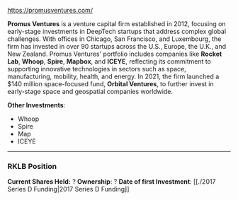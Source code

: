 https://promusventures.com/

**Promus Ventures** is a venture capital firm established in 2012, focusing on early-stage investments in DeepTech startups that address complex global challenges. With offices in Chicago, San Francisco, and Luxembourg, the firm has invested in over 90 startups across the U.S., Europe, the U.K., and New Zealand. Promus Ventures' portfolio includes companies like **Rocket Lab**, **Whoop**, **Spire**, **Mapbox**, and **ICEYE**, reflecting its commitment to supporting innovative technologies in sectors such as space, manufacturing, mobility, health, and energy. In 2021, the firm launched a $140 million space-focused fund, **Orbital Ventures**, to further invest in early-stage space and geospatial companies worldwide.

**Other Investments**: 
-  Whoop
-  Spire
-  Map
-  ICEYE

----
### RKLB Position

**Current Shares Held:** ?
**Ownership**: ?
**Date of first Investment**: [[./2017 Series D Funding|2017 Series D Funding]]